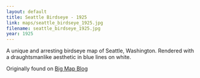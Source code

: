 ```yaml
---
layout: default
title: Seattle Birdseye - 1925
link: maps/seattle_birdseye_1925.jpg
filename: seattle_birdseye_1925.jpg
year: 1925
---
```


A unique and arresting birdseye map of Seattle, Washington. Rendered with a draughtsmanlike aesthetic in blue lines on white.

Originally found on [Big Map Blog](http://www.bigmapblog.com/2012/polands-birdseye-map-of-seattle-1925/)
